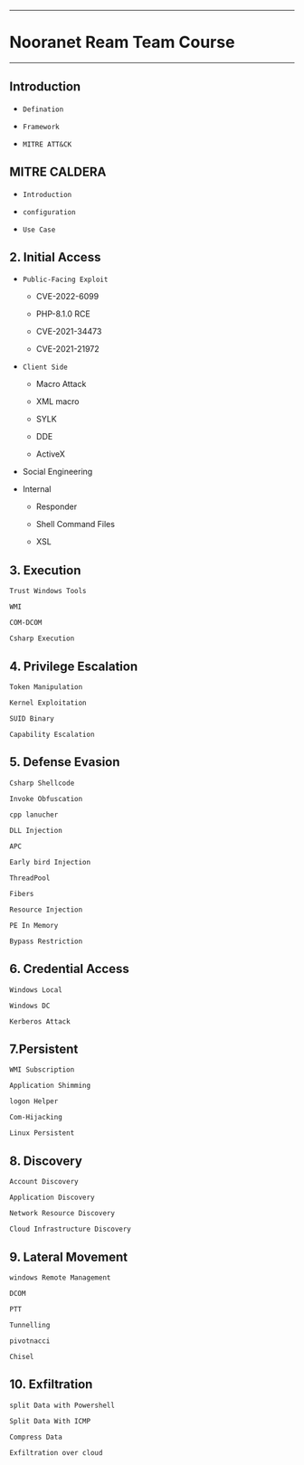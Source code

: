 ****

# Nooranet Ream Team Course

---

## Introduction

- `Defination`

- `Framework`

- `MITRE ATT&CK`

## MITRE CALDERA

- `Introduction`

- `configuration`

- `Use Case`

## 2. Initial Access

- `Public-Facing Exploit`
  
  - CVE-2022-6099
  
  - PHP-8.1.0 RCE
  
  - CVE-2021-34473
  
  - CVE-2021-21972

- `Client Side`
  
  - Macro Attack
  
  - XML macro
  
  - SYLK
  
  - DDE
  
  - ActiveX

- Social Engineering

- Internal
  
  - Responder
  
  - Shell Command Files
  
  - XSL

## 3. Execution

`Trust Windows Tools`

`WMI`

`COM-DCOM`

`Csharp Execution`

## 4. Privilege Escalation

`Token Manipulation`

`Kernel Exploitation`

`SUID Binary`

`Capability Escalation`

## 5. Defense Evasion

`Csharp Shellcode`

`Invoke Obfuscation`

`cpp lanucher`

`DLL Injection`

`APC`

`Early bird Injection`

`ThreadPool`

`Fibers`

`Resource Injection`

`PE In Memory`

`Bypass Restriction`

## 6. Credential Access

`Windows Local`

`Windows DC`

`Kerberos Attack`

## 7.Persistent

`WMI Subscription`

`Application Shimming`

`logon Helper`

`Com-Hijacking`

`Linux Persistent`

## 8. Discovery

`Account Discovery`

`Application Discovery`

`Network Resource Discovery`

`Cloud Infrastructure Discovery`

## 9. Lateral Movement

`windows Remote Management`

`DCOM`

`PTT`

`Tunnelling`

`pivotnacci`

`Chisel`

## 10. Exfiltration

`split Data with Powershell`

`Split Data With ICMP`

`Compress Data`

`Exfiltration over cloud`
